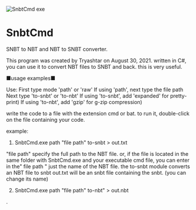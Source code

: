 ![SnbtCmd exe](https://user-images.githubusercontent.com/81485476/132201154-01ebb9e2-e7c4-48dd-8f1c-3dde083f6ed2.png)
# SnbtCmd
SNBT to NBT and NBT to SNBT converter.

This program was created by Tryashtar on August 30, 2021. written in C#, you can use it to convert NBT files to SNBT and back. this is very useful.

■usage examples■

Use:
First type mode 'path' or 'raw'
If using 'path', next type the file path
Next type 'to-snbt' or 'to-nbt'
If using 'to-snbt', add 'expanded' for pretty-print)
If using 'to-nbt', add 'gzip' for g-zip compression)

write the code to a file with the extension cmd or bat.
to run it, double-click on the file containing your code.

example:

1) SnbtCmd.exe path "file path" to-snbt > out.txt


"file path" specify the full path to the NBT file. or, if the file is located in the same folder with SnbtCmd.exe and your executable cmd file, you can enter in the" file path " just the name of the NBT file.
the to-snbt module converts an NBT file to snbt
out.txt will be an snbt file containing the snbt. (you can change its name)

2) SnbtCmd.exe path "file path" to-nbt" > out.nbt

.
